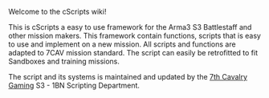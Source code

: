 Welcome to the cScripts wiki!

This is cScripts a easy to use framework for the Arma3 S3 Battlestaff and other mission makers. This framework contain functions, scripts that is easy to use and implement on a new mission. All scripts and functions are adapted to 7CAV mission standard. The script can easily be retrofitted to fit Sandboxes and training missions.

The script and its systems is maintained and updated by the [7th Cavalry Gaming](https://7cav.us/) S3 - 1BN Scripting Department.